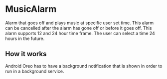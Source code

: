 # MusicAlarm

Alarm that goes off and plays music at specific user set time. This alarm can be cancelled after the alarm has gone off or
before it goes off. This alarm supports 12 and 24 hour time frame. The user can select a time 24 hours in the future.

## How it works

Android Oreo has to have a background notification that is shown in order to run in a background service.
